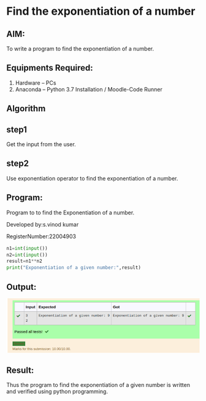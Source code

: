 # Find the exponentiation of a number

## AIM:
To write a program to find the exponentiation of a number.

## Equipments Required:
1. Hardware – PCs
2. Anaconda – Python 3.7 Installation / Moodle-Code Runner

## Algorithm
## step1
Get the input from the user.
## step2 
Use exponentiation operator to find the exponentiation of a number.

## Program:
Program to to find the Exponentiation of a number.

 Developed by:s.vinod kumar
 
 RegisterNumber:22004903

``` python
n1=int(input())
n2=int(input())
result=n1**n2
print("Exponentiation of a given number:",result)
```






## Output:
![exponentiation of a number](/OUTPUT.png)


## Result:
Thus the program to find the exponentiation of a given number is written and verified using python programming.
